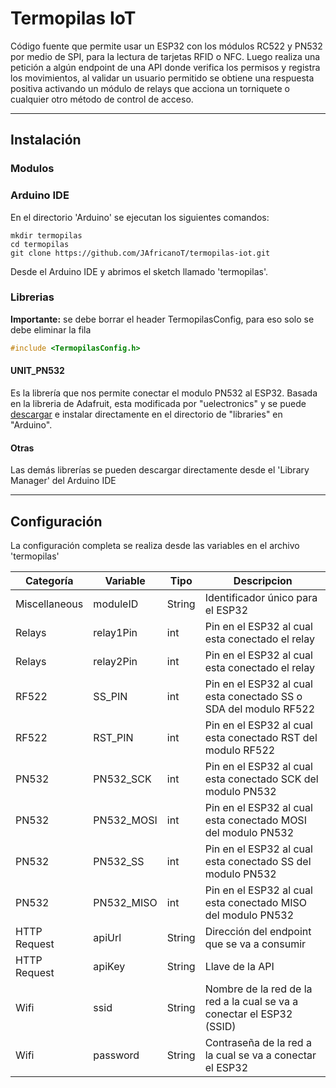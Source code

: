 # Termopilas IoT

Código fuente que permite usar un ESP32 con los módulos RC522 y PN532 por medio de SPI, para la lectura de tarjetas RFID o NFC. Luego realiza una petición a algún endpoint de una API donde verifica los permisos y registra los movimientos, al validar un usuario permitido se obtiene una respuesta positiva activando un módulo de relays que acciona un torniquete o cualquier otro método de control de acceso.

---

## Instalación

### Modulos

### Arduino IDE

En el directorio 'Arduino' se ejecutan los siguientes comandos:

```shell
mkdir termopilas
cd termopilas
git clone https://github.com/JAfricanoT/termopilas-iot.git
``` 

Desde el Arduino IDE y abrimos el sketch llamado 'termopilas'.

### Librerias


**Importante:** se debe borrar el header TermopilasConfig, para eso solo se debe eliminar la fila  

```c++
#include <TermopilasConfig.h>
```  

#### UNIT_PN532

Es la librería que nos permite conectar el modulo PN532 al ESP32. Basada en la libreria de Adafruit, esta modificada por "uelectronics" y se puede [descargar](https://blog.uelectronics.com/wp-content/uploads/2021/10/UNIT-PN532.zip) e instalar directamente en el directorio de "libraries" en "Arduino".

#### Otras
Las demás librerías se pueden descargar directamente desde el 'Library Manager' del Arduino IDE 

---
## Configuración

La configuración completa se realiza desde las variables en el archivo 'termopilas'

| Categoría | Variable | Tipo | Descripcion |
| --- | --- | --- | --- | 
| Miscellaneous | moduleID | String | Identificador único para el ESP32 |
| Relays | relay1Pin | int | Pin en el ESP32 al cual esta conectado el relay |
| Relays | relay2Pin | int | Pin en el ESP32 al cual esta conectado el relay |
| RF522 | SS_PIN | int | Pin en el ESP32 al cual esta conectado SS o SDA del modulo RF522 |
| RF522 | RST_PIN | int | Pin en el ESP32 al cual esta conectado RST del modulo RF522 |
| PN532 | PN532_SCK | int | Pin en el ESP32 al cual esta conectado SCK del modulo PN532 |
| PN532 | PN532_MOSI | int | Pin en el ESP32 al cual esta conectado MOSI del modulo PN532 |
| PN532 | PN532_SS | int | Pin en el ESP32 al cual esta conectado SS del modulo PN532 |
| PN532 | PN532_MISO | int | Pin en el ESP32 al cual esta conectado MISO del modulo PN532 |
| HTTP Request | apiUrl | String | Dirección del endpoint que se va a consumir |
| HTTP Request | apiKey | String | Llave de la API |
| Wifi | ssid | String | Nombre de la red de la red a la cual se va a conectar el ESP32 (SSID) |
| Wifi | password | String | Contraseña de la red a la cual se va a conectar el ESP32 |

